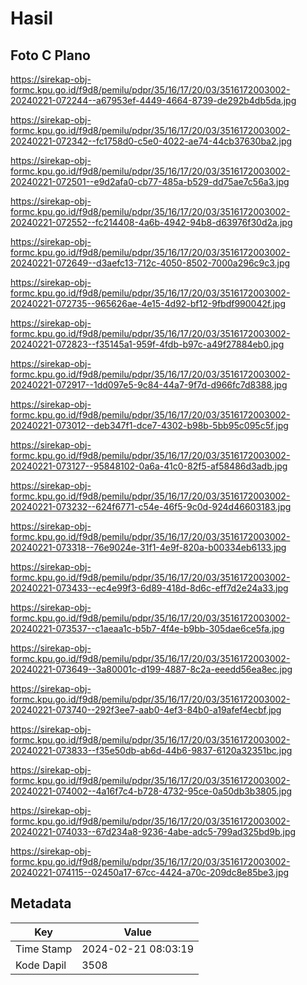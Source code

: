 # Hasil

## Foto C Plano

https://sirekap-obj-formc.kpu.go.id/f9d8/pemilu/pdpr/35/16/17/20/03/3516172003002-20240221-072244--a67953ef-4449-4664-8739-de292b4db5da.jpg

https://sirekap-obj-formc.kpu.go.id/f9d8/pemilu/pdpr/35/16/17/20/03/3516172003002-20240221-072342--fc1758d0-c5e0-4022-ae74-44cb37630ba2.jpg

https://sirekap-obj-formc.kpu.go.id/f9d8/pemilu/pdpr/35/16/17/20/03/3516172003002-20240221-072501--e9d2afa0-cb77-485a-b529-dd75ae7c56a3.jpg

https://sirekap-obj-formc.kpu.go.id/f9d8/pemilu/pdpr/35/16/17/20/03/3516172003002-20240221-072552--fc214408-4a6b-4942-94b8-d63976f30d2a.jpg

https://sirekap-obj-formc.kpu.go.id/f9d8/pemilu/pdpr/35/16/17/20/03/3516172003002-20240221-072649--d3aefc13-712c-4050-8502-7000a296c9c3.jpg

https://sirekap-obj-formc.kpu.go.id/f9d8/pemilu/pdpr/35/16/17/20/03/3516172003002-20240221-072735--965626ae-4e15-4d92-bf12-9fbdf990042f.jpg

https://sirekap-obj-formc.kpu.go.id/f9d8/pemilu/pdpr/35/16/17/20/03/3516172003002-20240221-072823--f35145a1-959f-4fdb-b97c-a49f27884eb0.jpg

https://sirekap-obj-formc.kpu.go.id/f9d8/pemilu/pdpr/35/16/17/20/03/3516172003002-20240221-072917--1dd097e5-9c84-44a7-9f7d-d966fc7d8388.jpg

https://sirekap-obj-formc.kpu.go.id/f9d8/pemilu/pdpr/35/16/17/20/03/3516172003002-20240221-073012--deb347f1-dce7-4302-b98b-5bb95c095c5f.jpg

https://sirekap-obj-formc.kpu.go.id/f9d8/pemilu/pdpr/35/16/17/20/03/3516172003002-20240221-073127--95848102-0a6a-41c0-82f5-af58486d3adb.jpg

https://sirekap-obj-formc.kpu.go.id/f9d8/pemilu/pdpr/35/16/17/20/03/3516172003002-20240221-073232--624f6771-c54e-46f5-9c0d-924d46603183.jpg

https://sirekap-obj-formc.kpu.go.id/f9d8/pemilu/pdpr/35/16/17/20/03/3516172003002-20240221-073318--76e9024e-31f1-4e9f-820a-b00334eb6133.jpg

https://sirekap-obj-formc.kpu.go.id/f9d8/pemilu/pdpr/35/16/17/20/03/3516172003002-20240221-073433--ec4e99f3-6d89-418d-8d6c-eff7d2e24a33.jpg

https://sirekap-obj-formc.kpu.go.id/f9d8/pemilu/pdpr/35/16/17/20/03/3516172003002-20240221-073537--c1aeaa1c-b5b7-4f4e-b9bb-305dae6ce5fa.jpg

https://sirekap-obj-formc.kpu.go.id/f9d8/pemilu/pdpr/35/16/17/20/03/3516172003002-20240221-073649--3a80001c-d199-4887-8c2a-eeedd56ea8ec.jpg

https://sirekap-obj-formc.kpu.go.id/f9d8/pemilu/pdpr/35/16/17/20/03/3516172003002-20240221-073740--292f3ee7-aab0-4ef3-84b0-a19afef4ecbf.jpg

https://sirekap-obj-formc.kpu.go.id/f9d8/pemilu/pdpr/35/16/17/20/03/3516172003002-20240221-073833--f35e50db-ab6d-44b6-9837-6120a32351bc.jpg

https://sirekap-obj-formc.kpu.go.id/f9d8/pemilu/pdpr/35/16/17/20/03/3516172003002-20240221-074002--4a16f7c4-b728-4732-95ce-0a50db3b3805.jpg

https://sirekap-obj-formc.kpu.go.id/f9d8/pemilu/pdpr/35/16/17/20/03/3516172003002-20240221-074033--67d234a8-9236-4abe-adc5-799ad325bd9b.jpg

https://sirekap-obj-formc.kpu.go.id/f9d8/pemilu/pdpr/35/16/17/20/03/3516172003002-20240221-074115--02450a17-67cc-4424-a70c-209dc8e85be3.jpg


## Metadata

| Key        | Value               |
| ---------- | ------------------- |
| Time Stamp | 2024-02-21 08:03:19 |
| Kode Dapil | 3508                |



